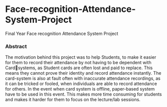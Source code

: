 # Face-recognition-Attendance-System-Project
Final Year Face recognition Attendance System Project 


### Abstract 

The motivation behind this project was to help Students, to make it easier for 
them to record their attendance by not having to be dependent with Cardsystems, as Student cards are often lost and paid to replace. This means they 
cannot prove their identity and record attendance instantly. The card-system is also at fault often with inaccurate attendance recordings, as it can be tricked 
or fooled, when individuals are able to record attendance for others. In the event when card system is offline, paper-based system have to be used in this 
event. This makes more time consuming for students and makes it
harder for them to focus on the lecture/lab sessions.


